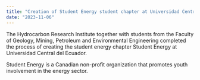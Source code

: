 ```yaml
---
title: "Creation of Student Energy student chapter at Universidad Central del Ecuador"
date: "2023-11-06"
---
```


The Hydrocarbon Research Institute together with students from the Faculty of Geology, Mining, Petroleum and Environmental Engineering completed the process of creating the student energy chapter Student Energy at Universidad Central del Ecuador.

Student Energy is a Canadian non-profit organization that promotes youth involvement in the energy sector.